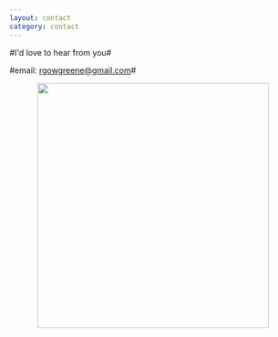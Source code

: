 ```yaml
---
layout: contact
category: contact
---
```


#I'd love to hear from you#

#email: rgowgreene@gmail.com#

<center><img src="{{site.baseurl}}/img/contact_grandmamail.jpg" width="406" height="429"></center>